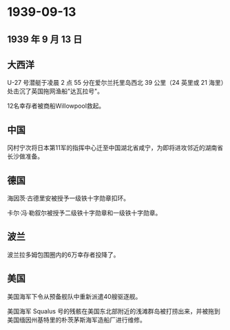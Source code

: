 # 1939-09-13

## 1939 年 9 月 13 日

## 大西洋

U-27 号潜艇于凌晨 2 点 55 分在爱尔兰托里岛西北 39 公里（24 英里或 21
海里）处击沉了英国拖网渔船"达瓦拉号"。

12名幸存者被商船Willowpool救起。

## 中国

冈村宁次将日本第11军的指挥中心迁至中国湖北省咸宁，为即将进攻邻近的湖南省长沙做准备。

## 德国

海因茨·古德里安被授予一级铁十字勋章扣环。

卡尔·冯·勒叙尔被授予二级铁十字勋章和一级铁十字勋章。

## 波兰

波兰拉多姆包围圈内的6万幸存者投降了。

## 美国

美国海军下令从预备舰队中重新派遣40艘驱逐舰。

美国海军 Squalus
号的残骸在美国东北部附近的浅滩群岛被打捞出来，并被拖到美国缅因州基特里的朴茨茅斯海军造船厂进行维修。

